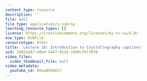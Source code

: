 ```yaml
---
content_type: resource
description: ''
file: null
file_type: application/x-subrip
learning_resource_types: []
license: https://creativecommons.org/licenses/by-nc-sa/4.0/
ocw_type: OCWFile
resourcetype: Other
title: 'Lecture 18: Introduction to Crystallography captions'
uid: 24831d47-e8b4-4447-9126-c8d9cf6ff978
video_files:
  video_thumbnail_file: null
video_metadata:
  youtube_id: R0sw85RkKCY
---
```

